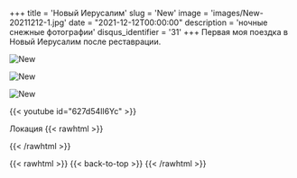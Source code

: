 +++
title = 'Новый Иерусалим'
slug = 'New'
image = 'images/New-20211212-1.jpg'
date = "2021-12-12T00:00:00"
description = 'ночные снежные фотографии'
disqus_identifier = '31'
+++
Первая моя поездка в Новый Иерусалим после реставрации.

![New](/images/New-20211212-2.jpg)

![New](/images/New-20211212-3.jpg)

![New](/images/New-20211212-4.jpg)

{{< youtube id="627d54Il6Yc" >}}

Локация
{{< rawhtml >}}
<div class="yandex-map-container">
<script type="text/javascript" charset="utf-8" async src="https://api-maps.yandex.ru/services/constructor/1.0/js/?um=constructor%3A7cdd5c409b2ece24a8f983fb4a7b8acf60468513ced6276f6428489f1ef18ea6&amp;width=800&amp;height=400&amp;lang=ru_RU&amp;scroll=true"></script>
</div>
{{< /rawhtml >}}

{{< rawhtml >}}
{{< back-to-top >}}
{{< /rawhtml >}}
